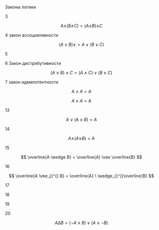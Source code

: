 Законы логики

3

$$ A \wedge_{}^{}(B \wedge_{}^{}C)=(A \wedge_{}^{}B) \wedge_{}^{}C $$


4
закон ассоциативности 

$$ (A \vee B) \vee = A \vee (B \vee C) $$


5



6 Закон дистрибутивности

$$ (A \vee B) \wedge C = (A \wedge C) \vee (B \wedge C) $$

7 закон идемпотентности

$$ A\wedge A = A $$
 
 $$ A\vee  A = A $$

13

$$ A \vee (A \wedge B)=A $$

14

$$ A \wedge_{}^{}(A \vee_{}^{}B)=A $$

15 

$$ \overline{A \wedge B} = \overline{A} \vee \overline{B} $$


16 

$$ \overline{A \vee_{}^{} B} = \overline{A} \ \wedge_{}^{}\overline{B} $$


17


18


19



20 

$$ A \Delta B = \left( \neg A \wedge  B \right) \vee \left( A \wedge \neg B \right) $$




